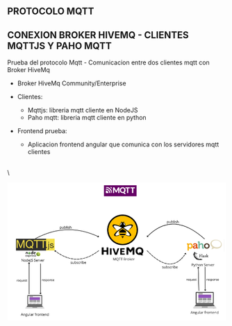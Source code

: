 ## PROTOCOLO MQTT

## CONEXION BROKER HIVEMQ - CLIENTES MQTTJS Y PAHO MQTT

Prueba del protocolo Mqtt - Comunicacion entre dos clientes mqtt con Broker HiveMq

- Broker HiveMq Community/Enterprise
- Clientes:
    - Mqttjs: libreria mqtt cliente en NodeJS
    - Paho mqtt: libreria mqtt cliente en python

- Frontend prueba:
    - Aplicacion frontend angular que comunica con los servidores mqtt clientes 

\
\

![diagrama conexion aplicacion](/imgs/MQTT.png)